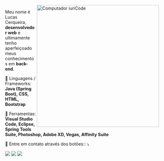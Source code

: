 <img src="https://raw.githubusercontent.com/MicaelliMedeiros/micaellimedeiros/master/image/computer-illustration.png" min-width="400px" max-width="400px" width="400px" align="right" alt="Computador iuriCode">

<p align="left"> 
  Meu nome é Lucas Cerqueira, <strong>desenvolvedor web</strong> e ultimamente tenho aperfeiçoado meus conhecimentos em <b>back-end</b>.
  
</p>

<p align="left">
  🦄 Linguagens / Frameworks: <strong>Java (Spring Boot), CSS, HTML, Bootstrap</strong>
</p>

<p align="left">
  💼 Ferramentas: <strong>Visual Studio Code, Eclipse, Spring Tools Suite, Photoshop, Adobe XD, Vegas, Affinity Suite</strong>
</p>

<p align="left">
  💌 Entre em contato através dos botões:: ⤵️
</p>

<p align="left">
  

  <a href="#" alt="Linkedin">
  <img src="https://img.shields.io/badge/-Linkedin-0e76a8?style=flat-square&logo=Linkedin&logoColor=white&link=https://www.linkedin.com/in/cerqueiralucas/" /></a>

 

  <a href="#" alt="Facebook">
  <img src="https://img.shields.io/badge/-Facebook-3b5998?style=flat-square&labelColor=3b5998&logo=facebook&logoColor=white&link=https://www.facebook.com/cerqueiralucas/"></a>

  <a href="#" alt="Instagram">
  <img src="https://img.shields.io/badge/-Instagram-DF0174?style=flat-square&labelColor=DF0174&logo=instagram&logoColor=white&link=https://www.instagram.com/lukscerqueira/"></a>
</p>  
